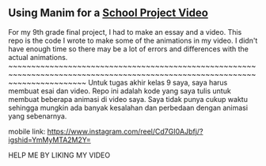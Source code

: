## Using Manim for a [School Project Video](https://www.instagram.com/tv/Cd7GI0AJbfj/?igshid=YmMyMTA2M2Y=)

For my 9th grade final project, I had to make an essay and a video. This repo is the code I wrote to make some of the animations in my video. I didn't have enough time so there may be a lot of errors and differences with the actual animations.
\~~~~~~~~~~~~~~~~~~~~~~~~~~~~~~~~~~~~~~~~~~~~~~~~~~~~~~~~~~~~~~~~~~~~~~~~~~~~~~~~~~~~~~~~~~~~~~~~~~~~~~~~~~~~~~~~~~~~~~~~~~~~~
Untuk tugas akhir kelas 9 saya, saya harus membuat esai dan video. Repo ini adalah kode yang saya tulis untuk membuat beberapa animasi di video saya. Saya tidak punya cukup waktu sehingga mungkin ada banyak kesalahan dan perbedaan dengan animasi yang sebenarnya.

mobile link: https://www.instagram.com/reel/Cd7GI0AJbfj/?igshid=YmMyMTA2M2Y=

HELP ME BY LIKING MY VIDEO
